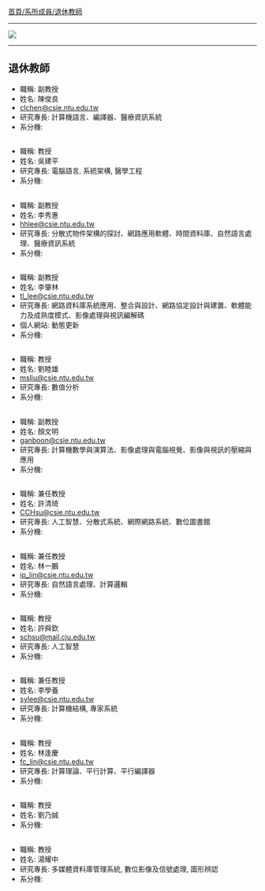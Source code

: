 [首頁/系所成員/退休教師](https://www.csie.ntu.edu.tw/members/teacher.php?class=150)

---

![](http://i.imgur.com/5TClzLD.png)

---

## 退休教師
- 職稱: 副教授
- 姓名: 陳俊良
- clchen@csie.ntu.edu.tw
- 研究專長: 計算機語言、編譯器、醫療資訊系統
- 系分機:

##
- 職稱: 教授
- 姓名: 吳建平
- 研究專長: 電腦語言, 系統架構, 醫學工程
- 系分機:

##
- 職稱: 副教授
- 姓名: 李秀惠
- hhlee@csie.ntu.edu.tw
- 研究專長: 分散式物件架構的探討、網路應用軟體、時間資料庫、自然語言處理、醫療資訊系統
- 系分機:

##
- 職稱: 副教授
- 姓名: 李肇林
- tl_lee@csie.ntu.edu.tw
- 研究專長: 網路資料庫系統應用、整合與設計、網路協定設計與建置、軟體能力及成熟度模式、影像處理與視訊編解碼
- 個人網站: 動態更新
- 系分機:

##
- 職稱: 教授
- 姓名: 劉睦雄
- msliu@csie.ntu.edu.tw
- 研究專長: 數值分析
- 系分機:

##
- 職稱: 副教授
- 姓名: 顏文明
- ganboon@csie.ntu.edu.tw
- 研究專長: 計算機數學與演算法、影像處理與電腦視覺、影像與視訊的壓縮與應用
- 系分機:

##
- 職稱: 兼任教授
- 姓名: 許清琦
- CCHsu@csie.ntu.edu.tw
- 研究專長: 人工智慧、分散式系統、網際網路系統、數位圖書館
- 系分機:

##
- 職稱: 兼任教授
- 姓名: 林一鵬
- ip_lin@csie.ntu.edu.tw
- 研究專長: 自然語言處理、計算邏輯
- 系分機:

##
- 職稱: 教授
- 姓名: 許舜欽
- schsu@mail.cju.edu.tw
- 研究專長: 人工智慧
- 系分機:

##
- 職稱: 兼任教授
- 姓名: 李學養
- sylee@csie.ntu.edu.tw
- 研究專長: 計算機結構, 專家系統
- 系分機:

##
- 職稱: 教授
- 姓名: 林逢慶
- fc_lin@csie.ntu.edu.tw
- 研究專長: 計算理論、平行計算、平行編譯器
- 系分機:

##
- 職稱: 教授
- 姓名: 劉乃誠
- 系分機:

##
- 職稱: 教授
- 姓名: 湯耀中
- 研究專長: 多媒體資料庫管理系統, 數位影像及信號處理, 圖形辨認
- 系分機:

